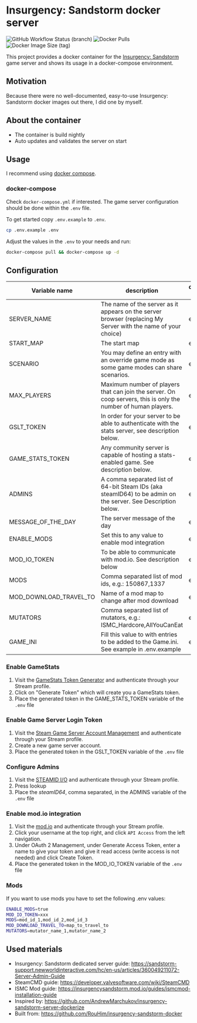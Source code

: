 # Insurgency: Sandstorm docker server

![GitHub Workflow Status (branch)](https://img.shields.io/github/workflow/status/RouHim/insurgency-sandstorm-docker/CI/master?style=for-the-badge)
![Docker Pulls](https://img.shields.io/docker/pulls/rouhim/insurgency-sandstorm-server?style=for-the-badge)
![Docker Image Size (tag)](https://img.shields.io/docker/image-size/rouhim/insurgency-sandstorm-server/latest?style=for-the-badge)


This project provides a docker container for the [Insurgency: Sandstorm](https://www.insurgency-sandstorm.com/)
game server and shows its usage in a docker-compose environment.

## Motivation

Because there were no well-documented, easy-to-use Insurgency: Sandstorm docker images out there, I did one by myself.

## About the container

* The container is build nightly
* Auto updates and validates the server on start

## Usage

I recommend using [docker compose](https://docs.docker.com/compose/).

### docker-compose

Check `docker-compose.yml` if interested. The game server configuration should be done within the `.env` file.

To get started copy `.env.example` to `.env`.

```bash
cp .env.example .env
```

Adjust the values in the `.env` to your needs and run:

```bash
docker-compose pull && docker-compose up -d
```

## Configuration

Variable name   | description                                                                                   | default value
--------------- |---------------------------------------------------------------------------------------------- | -------- 
SERVER_NAME     | The name of the server as it appears on the server browser (replacing My Server with the name of your choice) | empty
START_MAP     | The start map | empty
SCENARIO     | You may define an entry with an override game mode as some game modes can share scenarios. | empty
MAX_PLAYERS     | Maximum number of players that can join the server. On coop servers, this is only the number of human players. | empty
GSLT_TOKEN     | In order for your server to be able to authenticate with the stats server, see description below. | empty
GAME_STATS_TOKEN     | Any community server is capable of hosting a stats-enabled game. See description below. | empty
ADMINS     | A comma separated list of 64-bit Steam IDs (aka steamID64) to be admin on the server. See Description below. | empty
MESSAGE_OF_THE_DAY     | The server message of the day | empty
ENABLE_MODS     | Set this to any value to enable mod integration | empty
MOD_IO_TOKEN     | To be able to communicate with mod.io. See description below | empty
MODS     | Comma separated list of mod ids, e.g.: 150867,1337 | empty
MOD_DOWNLOAD_TRAVEL_TO     | Name of a mod map to change after mod download | empty
MUTATORS     | Comma separated list of mutators, e.g.: ISMC_Hardcore,AllYouCanEat | empty
GAME_INI     | Fill this value to with entries to be added to the Game.ini. See example in .env.example | empty

### Enable GameStats

1. Visit the [GameStats Token Generator](https://gamestats.sandstorm.game/) and authenticate through your Stream
   profile.
2. Click on "Generate Token" which will create you a GameStats token.
3. Place the generated token in the GAME_STATS_TOKEN variable of the `.env` file

### Enable Game Server Login Token

1. Visit the [Steam Game Server Account Management](https://steamcommunity.com/dev/managegameservers) and authenticate
   through your Stream profile.
2. Create a new game server account.
3. Place the generated token in the GSLT_TOKEN variable of the `.env` file

### Configure Admins

1. Visit the [STEAMID I/O](https://steamid.io/) and authenticate through your Stream profile.
2. Press lookup
3. Place the *steamID64*, comma separated, in the ADMINS variable of the `.env` file

### Enable mod.io integration

1. Visit the [mod.io](https://mod.io/) and authenticate through your Stream profile.
2. Click your username at the top right, and click `API Access` from the left navigation.
3. Under OAuth 2 Management, under Generate Access Token, enter a name to give your token and give it read access (write
   access is not needed) and click Create Token.
4. Place the generated token in the MOD_IO_TOKEN variable of the `.env` file

### Mods

If you want to use mods you have to set the following .env values:

```bash
ENABLE_MODS=true
MOD_IO_TOKEN=xxx
MODS=mod_id_1,mod_id_2,mod_id_3
MOD_DOWNLOAD_TRAVEL_TO=map_to_travel_to
MUTATORS=mutator_name_1,mutator_name_2
```

## Used materials

- Insurgency: Sandstorm dedicated server
  guide: https://sandstorm-support.newworldinteractive.com/hc/en-us/articles/360049211072-Server-Admin-Guide
- SteamCMD guide: https://developer.valvesoftware.com/wiki/SteamCMD
- ISMC Mod guide: https://insurgencysandstorm.mod.io/guides/ismcmod-installation-guide
- Inspired by: https://github.com/AndrewMarchukov/insurgency-sandstorm-server-dockerize
- Built from: https://github.com/RouHim/insurgency-sandstorm-docker
